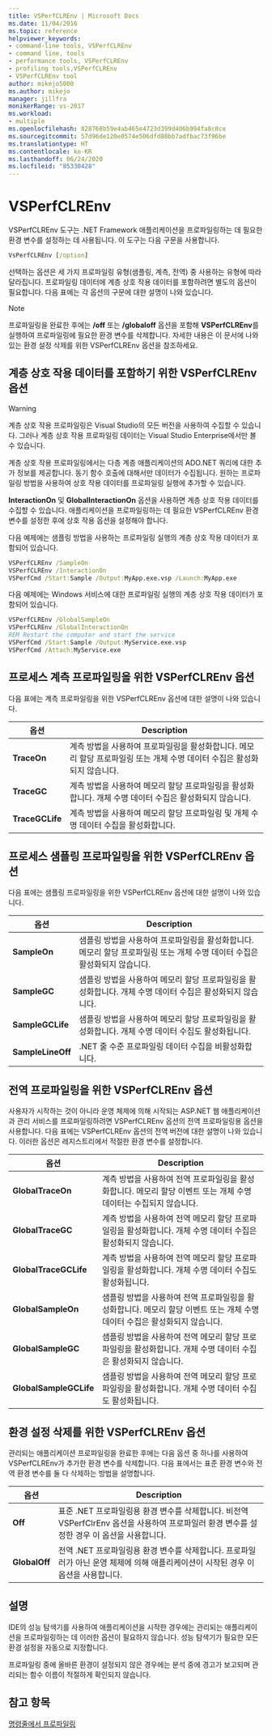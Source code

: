 ```yaml
---
title: VSPerfCLREnv | Microsoft Docs
ms.date: 11/04/2016
ms.topic: reference
helpviewer_keywords:
- command-line tools, VSPerfCLREnv
- command line, tools
- performance tools, VSPerfCLREnv
- profiling tools,VSPerfCLREnv
- VSPerfCLREnv tool
author: mikejo5000
ms.author: mikejo
manager: jillfra
monikerRange: vs-2017
ms.workload:
- multiple
ms.openlocfilehash: 828768b59e4ab465e4723d399d406b994fa8c8ce
ms.sourcegitcommit: 57d96de120e0574e506dfd80bb7adfbac73f96be
ms.translationtype: HT
ms.contentlocale: ko-KR
ms.lasthandoff: 06/24/2020
ms.locfileid: "85330428"
---
```

# <a name="vsperfclrenv"></a>VSPerfCLREnv

VSPerfCLREnv 도구는 .NET Framework 애플리케이션을 프로파일링하는 데 필요한 환경 변수를 설정하는 데 사용됩니다. 이 도구는 다음 구문을 사용합니다.

```cmd
VsPerfCLREnv [/option]
```

선택하는 옵션은 세 가지 프로파일링 유형(샘플링, 계측, 전역) 중 사용하는 유형에 따라 달라집니다. 프로파일링 데이터에 계층 상호 작용 데이터를 포함하려면 별도의 옵션이 필요합니다. 다음 표에는 각 옵션의 구문에 대한 설명이 나와 있습니다.

> [!NOTE]
> 프로파일링을 완료한 후에는 **/off** 또는 **/globaloff** 옵션을 포함해 **VSPerfCLREnv**를 실행하여 프로파일링에 필요한 환경 변수를 삭제합니다. 자세한 내용은 이 문서에 나와 있는 환경 설정 삭제를 위한 VSPerfCLREnv 옵션을 참조하세요.

## <a name="vsperfclrenv-options-for-including-tier-interaction-data"></a>계층 상호 작용 데이터를 포함하기 위한 VSPerfCLREnv 옵션

> [!WARNING]
> 계층 상호 작용 프로파일링은 Visual Studio의 모든 버전을 사용하여 수집할 수 있습니다. 그러나 계층 상호 작용 프로파일링 데이터는 Visual Studio Enterprise에서만 볼 수 있습니다.

계층 상호 작용 프로파일링에서는 다층 계층 애플리케이션의 ADO.NET 쿼리에 대한 추가 정보를 제공합니다. 동기 함수 호출에 대해서만 데이터가 수집됩니다. 원하는 프로파일링 방법을 사용하여 상호 작용 데이터를 프로파일링 실행에 추가할 수 있습니다.

**InteractionOn** 및 **GlobalInteractionOn** 옵션을 사용하면 계층 상호 작용 데이터를 수집할 수 있습니다. 애플리케이션을 프로파일링하는 데 필요한 VSPerfCLREnv 환경 변수를 설정한 후에 상호 작용 옵션을 설정해야 합니다.

다음 예제에는 샘플링 방법을 사용하는 프로파일링 실행의 계층 상호 작용 데이터가 포함되어 있습니다.

```cmd
VSPerfCLREnv /SampleOn
VSPerfCLREnv /InteractionOn
VSPerfCmd /Start:Sample /Output:MyApp.exe.vsp /Launch:MyApp.exe
```

다음 예제에는 Windows 서비스에 대한 프로파일링 실행의 계층 상호 작용 데이터가 포함되어 있습니다.

```cmd
VSPerfCLREnv /GlobalSampleOn
VSPerfCLREnv /GlobalInteractionOn
REM Restart the computer and start the service
VSPerfCmd /Start:Sample /Output:MyService.exe.vsp
VSPerfCmd /Attach:MyService.exe
```

## <a name="vsperfclrenv-options-for-process-instrumentation-profiling"></a>프로세스 계측 프로파일링을 위한 VSPerfCLREnv 옵션

다음 표에는 계측 프로파일링을 위한 VSPerfCLREnv 옵션에 대한 설명이 나와 있습니다.

|옵션|Description|
|------------|-----------------|
|**TraceOn**|계측 방법을 사용하여 프로파일링을 활성화합니다. 메모리 할당 프로파일링 또는 개체 수명 데이터 수집은 활성화되지 않습니다.|
|**TraceGC**|계측 방법을 사용하여 메모리 할당 프로파일링을 활성화합니다. 개체 수명 데이터 수집은 활성화되지 않습니다.|
|**TraceGCLife**|계측 방법을 사용하여 메모리 할당 프로파일링 및 개체 수명 데이터 수집을 활성화합니다.|

## <a name="vsperfclrenv-options-for-process-sampling-profiling"></a>프로세스 샘플링 프로파일링을 위한 VSPerfCLREnv 옵션

다음 표에는 샘플링 프로파일링을 위한 VSPerfCLREnv 옵션에 대한 설명이 나와 있습니다.

|옵션|Description|
|------------|-----------------|
|**SampleOn**|샘플링 방법을 사용하여 프로파일링을 활성화합니다. 메모리 할당 프로파일링 또는 개체 수명 데이터 수집은 활성화되지 않습니다.|
|**SampleGC**|샘플링 방법을 사용하여 메모리 할당 프로파일링을 활성화합니다. 개체 수명 데이터 수집은 활성화되지 않습니다.|
|**SampleGCLife**|샘플링 방법을 사용하여 메모리 할당 프로파일링을 활성화합니다. 개체 수명 데이터 수집도 활성화됩니다.|
|**SampleLineOff**|.NET 줄 수준 프로파일링 데이터 수집을 비활성화합니다.|

## <a name="vsperfclrenv-options-for-global-profiling"></a>전역 프로파일링을 위한 VSPerfCLREnv 옵션

사용자가 시작하는 것이 아니라 운영 체제에 의해 시작되는 ASP.NET 웹 애플리케이션과 관리 서비스를 프로파일링하려면 VSPerfCLREnv 옵션의 전역 프로파일링용 옵션을 사용합니다. 다음 표에는 VSPerfCLREnv 옵션의 전역 버전에 대한 설명이 나와 있습니다. 이러한 옵션은 레지스트리에서 적절한 환경 변수를 설정합니다.

|옵션|Description|
|------------|-----------------|
|**GlobalTraceOn**|계측 방법을 사용하여 전역 프로파일링을 활성화합니다. 메모리 할당 이벤트 또는 개체 수명 데이터는 수집되지 않습니다.|
|**GlobalTraceGC**|계측 방법을 사용하여 전역 메모리 할당 프로파일링을 활성화합니다. 개체 수명 데이터 수집은 활성화되지 않습니다.|
|**GlobalTraceGCLife**|계측 방법을 사용하여 전역 메모리 할당 프로파일링을 활성화합니다. 개체 수명 데이터 수집도 활성화됩니다.|
|**GlobalSampleOn**|샘플링 방법을 사용하여 전역 프로파일링을 활성화합니다. 메모리 할당 이벤트 또는 개체 수명 데이터 수집은 활성화되지 않습니다.|
|**GlobalSampleGC**|샘플링 방법을 사용하여 전역 메모리 할당 프로파일링을 활성화합니다. 개체 수명 데이터 수집은 활성화되지 않습니다.|
|**GlobalSampleGCLife**|샘플링 방법을 사용하여 전역 메모리 할당 프로파일링을 활성화합니다. 개체 수명 데이터 수집도 활성화됩니다.|

## <a name="vsperfclrenv-options-to-delete-environment-settings"></a>환경 설정 삭제를 위한 VSPerfCLREnv 옵션

 관리되는 애플리케이션 프로파일링을 완료한 후에는 다음 옵션 중 하나를 사용하여 VSPerfCLREnv가 추가한 환경 변수를 삭제합니다. 다음 표에서는 표준 환경 변수와 전역 환경 변수를 둘 다 삭제하는 방법을 설명합니다.

|옵션|Description|
|------------|-----------------|
|**Off**|표준 .NET 프로파일링용 환경 변수를 삭제합니다. 비전역 VSPerfClrEnv 옵션을 사용하여 프로파일러 환경 변수를 설정한 경우 이 옵션을 사용합니다.|
|**GlobalOff**|전역 .NET 프로파일링용 환경 변수를 삭제합니다. 프로파일러가 아닌 운영 체제에 의해 애플리케이션이 시작된 경우 이 옵션을 사용합니다.|

## <a name="remarks"></a>설명

IDE의 성능 탐색기를 사용하여 애플리케이션을 시작한 경우에는 관리되는 애플리케이션을 프로파일링하는 데 이러한 옵션이 필요하지 않습니다. 성능 탐색기가 필요한 모든 환경 설정을 자동으로 지정합니다.

프로파일링 중에 올바른 환경이 설정되지 않은 경우에는 분석 중에 경고가 보고되며 관리되는 함수 이름이 적절하게 확인되지 않습니다.

## <a name="see-also"></a>참고 항목

[명령줄에서 프로파일링](../profiling/using-the-profiling-tools-from-the-command-line.md)
